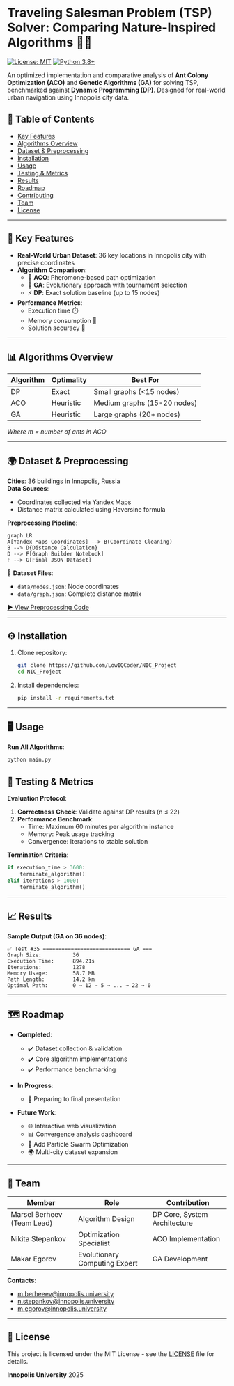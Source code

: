 # Traveling Salesman Problem (TSP) Solver: Comparing Nature-Inspired Algorithms 🐜🧬

[![License: MIT](https://img.shields.io/badge/License-MIT-yellow.svg)](https://opensource.org/licenses/MIT)
[![Python 3.8+](https://img.shields.io/badge/Python-3.8%2B-blue.svg)](https://www.python.org/)

An optimized implementation and comparative analysis of **Ant Colony Optimization (ACO)** and **Genetic Algorithms (GA)** for solving TSP, benchmarked against **Dynamic Programming (DP)**. Designed for real-world urban navigation using Innopolis city data.

## 📖 Table of Contents
- [Key Features](#-key-features)
- [Algorithms Overview](#-algorithms-overview)
- [Dataset & Preprocessing](#-dataset--preprocessing)
- [Installation](#-installation)
- [Usage](#-usage)
- [Testing & Metrics](#-testing--metrics)
- [Results](#-results)
- [Roadmap](#-roadmap)
- [Contributing](#-contributing)
- [Team](#-team)
- [License](#-license)

---

## 🚀 Key Features
- **Real-World Urban Dataset**: 36 key locations in Innopolis city with precise coordinates
- **Algorithm Comparison**:
  - 🐜 **ACO**: Pheromone-based path optimization
  - 🧬 **GA**: Evolutionary approach with tournament selection
  - ⚡ **DP**: Exact solution baseline (up to 15 nodes)
- **Performance Metrics**:
  - Execution time ⏱️
  - Memory consumption 💾
  - Solution accuracy 🎯

---

## 📊 Algorithms Overview

| Algorithm  | Optimality | Best For |
|-----------|------------|----------|
| DP        | Exact      | Small graphs (<15 nodes) |
| ACO       | Heuristic | Medium graphs (15-20 nodes) |
| GA        | Heuristic | Large graphs (20+ nodes) |

*Where m = number of ants in ACO*

---

## 🌍 Dataset & Preprocessing
**Cities**: 36 buildings in Innopolis, Russia  
**Data Sources**:
- Coordinates collected via Yandex Maps
- Distance matrix calculated using Haversine formula

**Preprocessing Pipeline**:
```mermaid
graph LR
A[Yandex Maps Coordinates] --> B(Coordinate Cleaning)
B --> D{Distance Calculation}
D --> F[Graph Builder Notebook]
F --> G[Final JSON Dataset]
```

📁 **Dataset Files**:
- `data/nodes.json`: Node coordinates
- `data/graph.json`: Complete distance matrix

[▶️ View Preprocessing Code](utils/graph_builder.ipynb)

---

## ⚙️ Installation
1. Clone repository:
   ```bash
   git clone https://github.com/LowIQCoder/NIC_Project
   cd NIC_Project
   ```
2. Install dependencies:
   ```bash
   pip install -r requirements.txt
   ```

---

## 🖥️ Usage
**Run All Algorithms**:
```python
python main.py
```

## 🧪 Testing & Metrics
**Evaluation Protocol**:
1. **Correctness Check**: Validate against DP results (n ≤ 22)
2. **Performance Benchmark**:
   - Time: Maximum 60 minutes per algorithm instance
   - Memory: Peak usage tracking
   - Convergence: Iterations to stable solution

**Termination Criteria**:
```python
if execution_time > 3600:
    terminate_algorithm()
elif iterations > 1000:
    terminate_algorithm()
```

---

## 📈 Results
**Sample Output (GA on 36 nodes)**:
```text
✅ Test #35 ============================ GA ===
Graph Size:          36
Execution Time:      894.21s  
Iterations:          1278
Memory Usage:        58.7 MB
Path Length:         14.2 km
Optimal Path:        0 → 12 → 5 → ... → 22 → 0
```

---

## 🗺️ Roadmap
- **Completed**:
  - ✔️ Dataset collection & validation
  - ✔️ Core algorithm implementations
  - ✔️ Performance benchmarking

- **In Progress**:
  - 🏁 Preparing to final presentation

- **Future Work**:
  - 🌐 Interactive web visualization
  - 📊 Convergence analysis dashboard
  - 🧠 Add Particle Swarm Optimization
  - 🌍 Multi-city dataset expansion

---

## 👥 Team
| Member                  | Role                          | Contribution |
|-------------------------|-------------------------------|--------------|
| Marsel Berheev (Team Lead) | Algorithm Design              | DP Core, System Architecture |
| Nikita Stepankov        | Optimization Specialist       | ACO Implementation |
| Makar Egorov            | Evolutionary Computing Expert | GA Development |

**Contacts**:
- m.berheeev@innopolis.university
- n.stepankov@innopolis.university
- m.egorov@innopolis.university 

---

## 📜 License
This project is licensed under the MIT License - see the [LICENSE](LICENSE) file for details.

**Innopolis University** 2025
